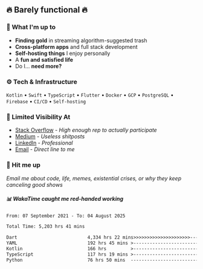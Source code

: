 ## 🔥 Barely functional 🔥

### 🎯 What I'm up to

- **Finding gold** in streaming algorithm-suggested trash
- **Cross-platform apps** and full stack development
- **Self-hosting things** I enjoy personally
- A **fun and satisfied life**
- Do I... **need more?**

### ⚙️ Tech & Infrastructure

`Kotlin` • `Swift` • `TypeScript` • `Flutter` • `Docker` • `GCP` • `PostgreSQL` • `Firebase` •
`CI/CD` • `Self-hosting`

### 🔗 Limited Visibility At

- [Stack Overflow](https://stackoverflow.com/users/15199864/deepanshu) - *High enough rep to
  actually participate*
- [Medium](https://medium.com/@deepanshuc2141) - *Useless shitposts*
- [LinkedIn](https://www.linkedin.com/in/chaudhary-deepanshu/) - *Professional*
- [Email](mailto:0qs8e9yn@duck.com) - *Direct line to me*

### 💬 Hit me up

*Email me about code, life, memes, existential crises, or why they keep canceling good shows*

##### 📊 *WakaTime caught me red-handed working*

<!--START_SECTION:waka-->

```txt
From: 07 September 2021 - To: 04 August 2025

Total Time: 5,203 hrs 41 mins

Dart                          4,334 hrs 22 mins>>>>>>>>>>>>>>>>>>>>>----   83.29 %
YAML                          192 hrs 45 mins >------------------------   03.70 %
Kotlin                        166 hrs         >------------------------   03.19 %
TypeScript                    117 hrs 19 mins >------------------------   02.25 %
Python                        76 hrs 50 mins  -------------------------   01.48 %
```

<!--END_SECTION:waka-->

<!---
If you're reading this in the raw file, you've gone too deep. Go back.
--->
